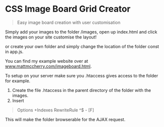 # CSS Image Board Grid Creator

> Easy image board creation with user customisation

Simply add your images to the folder /images, open up index.html and click the images on your site customise the layout!

or create your own folder and simply change the location of the folder const in app.js.

You can find my example website over at www.mattmccherry.com/imageboard.html.

To setup on your server make sure you .htaccess gives access to the folder for example.

1. Create the file .htaccess in the parent directory of the folder with the images.
2. Insert

> Options +Indexes
RewriteRule ^$ - [F]

This will make the folder browserable for the AJAX request.